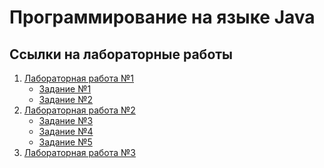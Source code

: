 # Программирование на языке Java
## Ссылки на лабораторные работы
1) [Лабораторная работа №1](https://github.com/shabolu/kniit_java/tree/main/src/solutions/lab1)
	- [Задание №1](https://github.com/shabolu/kniit_java/tree/main/src/solutions/lab1/task1)
	- [Задание №2](https://github.com/shabolu/kniit_java/tree/main/src/solutions/lab1/task2)
2) [Лабораторная работа №2](https://github.com/shabolu/kniit_java/tree/main/src/solutions/lab2)
	- [Задание №3](https://github.com/shabolu/kniit_java/tree/main/src/solutions/lab2/task3)
	- [Задание №4](https://github.com/shabolu/kniit_java/tree/main/src/solutions/lab2/task4)
	- [Задание №5](https://github.com/shabolu/kniit_java/tree/main/src/solutions/lab2/task5)
2) [Лабораторная работа №3](https://github.com/shabolu/kniit_java/tree/main/src/solutions/lab3)